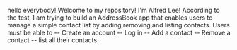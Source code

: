 hello everybody! 
Welcome to my repository! I'm Alfred Lee! 
According to the test, I am trying to build an AddressBook app that enables users to manage a simple contact list by adding,removing,and listing contacts. Users must be able to -- Create an account -- Log in -- Add a contact -- Remove a contact -- list all their contacts.